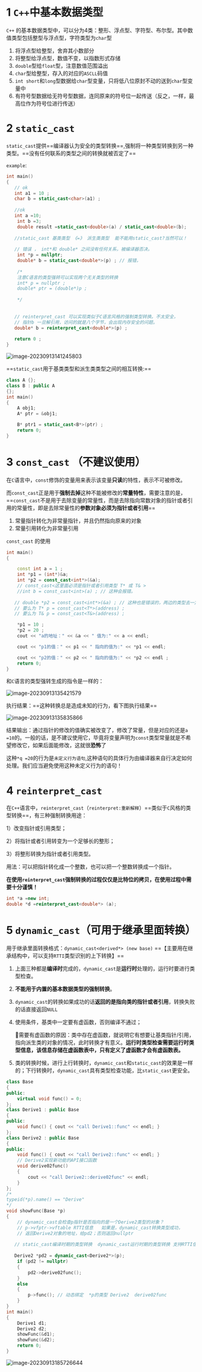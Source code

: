 1 `C++`中基本数据类型
==============

`C++` 的基本数据类型中，可以分为4类：整形、浮点型、字符型、布尔型。其中数值类型包括整型与浮点型，字符类型为`char`型

1.  将浮点型给整型，舍弃其小数部分
2.  将整型给浮点型，数值不变，以指数形式存储
3.  `double`型给`float`型，注意数值范围溢出
4.  `char`型给整型，存入的对应的`ASCLL`码值
5.  `int short`和`long`型数据给`char`型变量，只将低八位原封不动的送到`char`型变量中
6.  有符号型数据给无符号型数据，连同原来的符号位一起传送（反之，一样，最高位作为符号位进行传送）

2 `static_cast`
===============

`static_cast`提供==编译器认为安全的类型转换==,强制将一种类型转换到另一种类型。==没有任何联系的类型之间的转换就被否定了==

`example`:

```C++
int main()
{
   // ok
   int a1 = 10 ;
   char b = static_cast<char>(a1) ;
   
   //ok
   int a =10;
	int b =3;
	double result =static_cast<double>(a) / static_cast<double>(b);
   
   //static_cast 基类类型 《=》 派生类类型  能不能用static_cast?当然可以！
   
   // 错误 ， int*和 double* 之间没有任何关系，被编译器否决。	
	int *p = nullptr;
	double* b = static_cast<double*>(p) ; // 报错，
   
 	/*
 	注意C语言的类型强转可以实现两个无关类型的转换
 	int* p = nullptr ; 
 	double* ptr = (double*)p ; 
 	
 	*/
   
   
   // reinterpret_cast 可以实现类似于C语言风格的强制类型转换。不太安全，
   // 指针b 一旦解引用，访问的就是八个字节，会出现内存安全的问题。
   double* b = reinterpret_cast<double*>(p) ; 
   
   return 0 ; 
}
```

![image-20230913141245803](assets/image-20230913141245803.png)

==`static_cast`用于基类类型和派生类类型之间的相互转换:==

```C++
class A {};
class B : public A
{};
int main()
{
	A obj1;
	A* ptr = &obj1;

	B* ptr1 = static_cast<B*>(ptr) ;
	return 0;
}
```





3 `const_cast` （不建议使用）
======================

在`C`语言中，`const`修饰的变量用来表示该变量**只读**的特性，表示不可被修改。

而`const_cast`正是用于**强制去掉**这种不能被修改的**常量特性**，需要注意的是，==`const_cast`不是用于去除变量的常量性，而是去除指向常数对象的指针或者引用的常量性，即是去除常量性的**参数对象必须为指针或者引用**==

1.  常量指针转化为非常量指针，并且仍然指向原来的对象
2.  常量引用转化为非常量引用

`const_cast` 的使用

```C++
int main()
{

	const int a = 1 ; 
	int *p1 = (int*)&a;
	int *p2 = const_cast<int*>(&a);
	// const_cast<这里面必须是指针或者引用类型 T* 或 T& >
	//int b = const_cast<int>(a) ; // 这种会报错。
   
   // double *p2 = const_cast<int*>(&a) ; // 这种也是错误的，两边的类型去一定要相同:
   // 要么为 T* p = const_cast<T*>(address) ; 
   // 要么为 T& p = const_cast<T&>(address) ;

	*p1 = 10 ;  
	*p2 = 20 ; 
	cout << "a的地址：" << &a << " 值为:" << a << endl; 

	cout << "p1的值：" << p1 << " 指向的值为:" << *p1 << endl;

	cout << "p2的值：" << p2 << " 指向的值为:" << *p2 << endl ; 
	return 0;
}
```

和`C`语言的类型强转生成的指令是一样的：

![image-20230913135421579](assets/image-20230913135421579.png)

执行结果：==这种转换总是造成未知的行为，看下图执行结果==

![image-20230913135835866](assets/image-20230913135835866.png)


结果输出：通过指针的修改的值确实被改变了，修改了常量，但是对应的还是`a =10`的。一般的话，是不建议使用它，毕竟将变量声明为`const`类型常量就是不希望修改它，如果后面能修改，这就很**恐怖**了

这种`*q =20`的行为是`未定义行为语句`,这种语句的具体行为由编译器来自行决定如何处理。我们应当避免使用这种未定义行为的语句！

4 `reinterpret_cast`
====================

在`C++`语言中，`reinterpret_cast`（`reinterpret:重新解释`）==类似于`C`风格的类型转换==，有三种强制转换用途：

1）改变指针或引用类型；

2）将指针或者引用转变为一个足够长的整形；

3）将整形转换为指针或者引用类型。

用法：可以把指针转化成一个整数，也可以把一个整数转换成一个指针。

**在使用`reinterpret_cast`强制转换的过程仅仅是比特位的拷贝，在使用过程中需要十分谨慎！**

```C++
int *a =new int;
double *d =reinterpret_cast<double*> (a);
```


5 `dynamic_cast`（可用于继承里面转换）
===========================

用于继承里面转换格式：`dynamic_cast<derived*> (new base)`  ==【主要用在继承结构中，可以支持`RTTI`类型识别的上下转换】==

1.  上面三种都是**编译时**完成的，`dynamic_cast`是**运行时**处理的，运行时要进行类型检查。
  
2.  **不能用于内置的基本数据类型的强制转换**。
  
3.  `dynamic_cast`的转换如果成功的话**返回的是指向类的指针或者引用**，转换失败的话直接返回`NULL`
  
4.  使用条件，基类中一定要有虚函数，否则编译不通过；
  
    🤔需要有虚函数的原因：类中存在虚函数，就说明它有想要让基类指针/引用，指向派生类的对象的情况，此时转换才有意义。**运行时类型检查需要运行时类型信息，该信息存储在虚函数表中，只有定义了虚函数才会有虚函数表。**
    
5. 类的转换时候，进行上行转换时，`dynamic_cast`和`static_cast`的效果是一样的；下行转换时，`dynamic_cast`具有类型检查功能，比`static_cast`更安全。 

```C++
class Base
{
public:
	virtual void func() = 0;
};
class Derive1 : public Base
{
public:
	void func() { cout << "call Derive1::func" << endl; }
};
class Derive2 : public Base
{
public:
	void func() { cout << "call Derive2::func" << endl; }
	// Derive2实现新功能的API接口函数
	void derive02func() 
	{ 
		cout << "call Derive2::derive02func" << endl; 
	}
};
/*
typeid(*p).name() == "Derive"
*/
void showFunc(Base *p)
{
	// dynamic_cast会检查p指针是否指向的是一个Derive2类型的对象？
	// p->vfptr->vftable RTTI信息   如果是，dynamic_cast转换类型成功，
	// 返回Derive2对象的地址，给pd2；否则返回nullptr 
   
   // static_cast编译时期的类型转换  dynamic_cast运行时期的类型转换 支持RTTI信息识别
	
   Derive2 *pd2 = dynamic_cast<Derive2*>(p);
	if (pd2 != nullptr)
	{
		pd2->derive02func();
	}
	else
	{
		p->func(); // 动态绑定  *p的类型 Derive2  derive02func
	}
}
int main()
{
	Derive1 d1;
	Derive2 d2;
	showFunc(&d1);
	showFunc(&d2);
	return 0;
}

```

![image-20230913185726644](assets/image-20230913185726644.png)